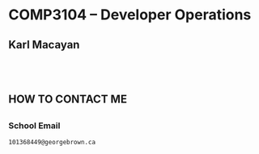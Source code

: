 # COMP3104 – Developer Operations

<h2>Karl Macayan<h2>
<br>
<h2>HOW TO CONTACT ME<h2>

### School Email

```bash
101368449@georgebrown.ca
```